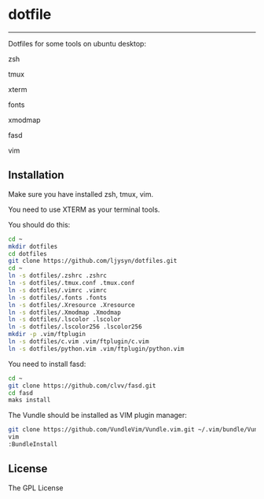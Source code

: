 # dotfile

***

Dotfiles for some tools on ubuntu desktop:

zsh

tmux

xterm

fonts

xmodmap

fasd

vim

## Installation

Make sure you have installed zsh, tmux, vim.

You need to use XTERM as your terminal tools.

You should do this:

```sh
cd ~
mkdir dotfiles
cd dotfiles
git clone https://github.com/ljysyn/dotfiles.git
cd ~
ln -s dotfiles/.zshrc .zshrc
ln -s dotfiles/.tmux.conf .tmux.conf
ln -s dotfiles/.vimrc .vimrc
ln -s dotfiles/.fonts .fonts
ln -s dotfiles/.Xresource .Xresource
ln -s dotfiles/.Xmodmap .Xmodmap
ln -s dotfiles/.lscolor .lscolor
ln -s dotfiles/.lscolor256 .lscolor256
mkdir -p .vim/ftplugin
ln -s dotfiles/c.vim .vim/ftplugin/c.vim
ln -s dotfiles/python.vim .vim/ftplugin/python.vim
```

You need to install fasd:

```sh
cd ~
git clone https://github.com/clvv/fasd.git
cd fasd
maks install
```

The Vundle should be installed as VIM plugin manager:

```sh
git clone https://github.com/VundleVim/Vundle.vim.git ~/.vim/bundle/Vundle.vim
vim
:BundleInstall
```

## License

The GPL License
